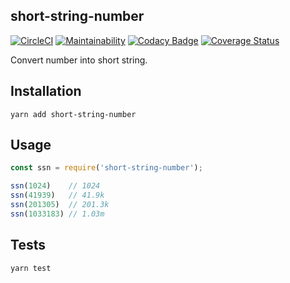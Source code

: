 short-string-number
-

[![CircleCI](https://circleci.com/gh/cn007b/short-string-number.svg?style=svg)](https://circleci.com/gh/cn007b/short-string-number)
[![Maintainability](https://api.codeclimate.com/v1/badges/acb8351b4e4c5b91fea8/maintainability)](https://codeclimate.com/github/cn007b/short-string-number/maintainability)
[![Codacy Badge](https://app.codacy.com/project/badge/Grade/2bc7fbf0446f48a289c2682e448725e4)](https://www.codacy.com/gh/cn007b/short-string-number/dashboard)
[![Coverage Status](https://coveralls.io/repos/github/cn007b/short-string-number/badge.svg?branch=master)](https://coveralls.io/github/cn007b/short-string-number?branch=master)

Convert number into short string.

## Installation

`yarn add short-string-number`

## Usage

````js
const ssn = require('short-string-number');

ssn(1024)    // 1024
ssn(41939)   // 41.9k
ssn(201305)  // 201.3k
ssn(1033183) // 1.03m
````

## Tests

`yarn test`
